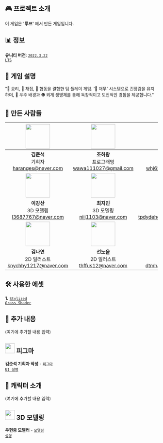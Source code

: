 ## 🎮 프로젝트 소개  
이 게임은 **'루프'** 에서 만든 게임입니다.

## 📊 정보  
**유니티 버전**: [<code>2022.3.22 LTS</code>](https://unity.com/kr/releases/editor/whats-new/2022.3.22)

## 🍳 게임 설명  
"🍳 요리, 🌿 채집, 🤝 협동을 결합한 팀 플레이 게임. '💸 채무' 시스템으로 긴장감을 유지하며, 🌌 우주 배경과 👽 외계 생명체를 통해 독창적이고 도전적인 경험을 제공합니다."

## 💬 만든 사람들  
| <img src="https://cdn2.ppomppu.co.kr/zboard/data3/2022/0509/m_20220509173224_d9N4ZGtBVR.jpeg" width="80"> | <img src="https://cdn2.ppomppu.co.kr/zboard/data3/2022/0509/m_20220509173224_d9N4ZGtBVR.jpeg" width="80"> | <img src="https://cdn2.ppomppu.co.kr/zboard/data3/2022/0509/m_20220509173224_d9N4ZGtBVR.jpeg" width="80"> |
|:---:|:---:|:---:|
| **김준석** <br> 기획자 <br> haranges@naver.com | **조하랑** <br> 프로그래밍 <br> wawa111027@gmail.com | **우현중** <br> 3D 모델링 <br> whj6543@gmail.com |
| <img src="https://cdn2.ppomppu.co.kr/zboard/data3/2022/0509/m_20220509173224_d9N4ZGtBVR.jpeg" width="80"> | <img src="https://cdn2.ppomppu.co.kr/zboard/data3/2022/0509/m_20220509173224_d9N4ZGtBVR.jpeg" width="80"> | <img src="https://cdn2.ppomppu.co.kr/zboard/data3/2022/0509/m_20220509173224_d9N4ZGtBVR.jpeg" width="80"> |
| **이강산** <br> 3D 모델링 <br> l3687767@naver.com | **최지인** <br> 3D 모델링 <br> niij1103@naver.com | **박지용** <br> 3D 모델링 <br> tpdydehdtod03@naver.com |
| <img src="https://cdn2.ppomppu.co.kr/zboard/data3/2022/0509/m_20220509173224_d9N4ZGtBVR.jpeg" width="80"> | <img src="https://cdn2.ppomppu.co.kr/zboard/data3/2022/0509/m_20220509173224_d9N4ZGtBVR.jpeg" width="80"> | <img src="https://cdn2.ppomppu.co.kr/zboard/data3/2022/0509/m_20220509173224_d9N4ZGtBVR.jpeg" width="80"> |
| **김나연** <br> 2D 일러스트 <br> knychhy1217@naver.com | **선노을** <br> 2D 일러스트 <br> thffus12@naver.com | **김재훈** <br> 3D 모델링 <br> dtmh469@naver.com |

## 🛠️ 사용한 에셋  
**1.** [<code>Stylized Grass Shader</code>](https://assetstore.unity.com/packages/vfx/shaders/stylized-grass-shader-143830)

## 📅 추가 내용
(여기에 추가할 내용 입력)

## <img src="https://img.icons8.com/?size=100&id=8gfeOoqrHqJU&format=png&color=000000" width="32"> 피그마
**김준석 기획자 작성** - [<code>피그마 UI 설명</code>](https://www.figma.com/design/zRjwMhzoyrsHRMH3sb0yZp/Untitled?node-id=0-1&t=9H8Dp40Wgg3mcMkx-1)

## 🎨 캐릭터 소개
(여기에 추가할 내용 입력)

## <img src="https://img.icons8.com/?size=100&id=v9bXBzXxKY3G&format=png&color=000000" width="32"> 3D 모델링
**우현중 모델러** - [<code>모델링 설명</code>](https://whj6543.wixsite.com/woorks)
